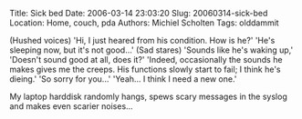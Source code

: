 Title: Sick bed
Date: 2006-03-14 23:03:20
Slug: 20060314-sick-bed
Location: Home, couch, pda
Authors: Michiel Scholten
Tags: olddammit

<p>(Hushed voices) 'Hi, I just heared from his condition. How is he?' 'He's sleeping now, but it's not good...' (Sad stares) 'Sounds like he's waking up,' 'Doesn't sound good at all, does it?' 'Indeed, occasionally the sounds he makes gives me the creeps. His functions slowly start to fail; I think he's dieing.' 'So sorry for you...' 'Yeah... I think I need a new one.'</p>

<p>My laptop harddisk randomly hangs, spews scary messages in the syslog and makes even scarier noises...</p>

